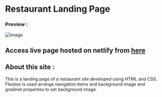 # Restaurant Landing Page

### Preview : 
![Image](https://github.com/suryauppalapati/restaurant-landing-page/blob/main/assets/output.png)

## Access live page hosted on netlify from [here](restaurant-landing-site.netlify.app)

## About this site :
This is a landing page of a restaurant site developed using HTML and CSS. Flexbox is used arrange navigation items and background image and gradinet properties to set background image.